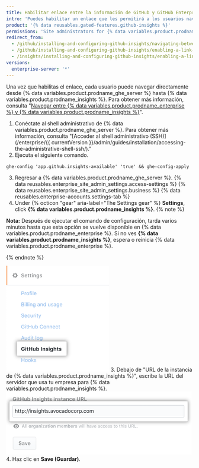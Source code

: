 ```yaml
---
title: Habilitar enlace entre la información de GitHub y GitHub Enterprise
intro: 'Puedes habilitar un enlace que les permitirá a los usuarios navegar desde {% data variables.product.prodname_ghe_server %} hasta {{  site.data.variables.product.prodname_insights }}.'
product: '{% data reusables.gated-features.github-insights %}'
permissions: 'Site administrators for {% data variables.product.prodname_ghe_server %} can enable a link between {% data variables.product.prodname_ghe_server %} and {% data variables.product.prodname_insights %}.'
redirect_from:
  - /github/installing-and-configuring-github-insights/navigating-between-github-insights-and-github-enterprise
  - /github/installing-and-configuring-github-insights/enabling-a-link-between-github-insights-and-github-enterprise
  - /insights/installing-and-configuring-github-insights/enabling-a-link-between-github-insights-and-github-enterprise
versions:
  enterprise-server: '*'
---
```

Una vez que habilitas el enlace, cada usuario puede navegar directamente desde {% data variables.product.prodname_ghe_server %} hasta {% data variables.product.prodname_insights %}. Para obtener más información, consulta "[Navegar entre {% data variables.product.prodname_enterprise %} y {% data variables.product.prodname_insights %}](/insights/exploring-your-usage-of-github-enterprise/navigating-between-github-enterprise-and-github-insights)".

1. Conéctate al shell administrativo de {% data variables.product.prodname_ghe_server %}. Para obtener más información, consulta "[Acceder al shell administrativo (SSH)](/enterprise/{{ currentVersion }}/admin/guides/installation/accessing-the-administrative-shell-ssh/)."
2. Ejecuta el siguiente comando.
  ```
  ghe-config 'app.github.insights-available' 'true' && ghe-config-apply
  ```
3. Regresar a {% data variables.product.prodname_ghe_server %}.
{% data reusables.enterprise_site_admin_settings.access-settings %}
{% data reusables.enterprise_site_admin_settings.business %}
{% data reusables.enterprise-accounts.settings-tab %}
7. Under
{% octicon "gear" aria-label="The Settings gear" %} **Settings**, click **{% data variables.product.prodname_insights %}**.
  {% note %}

  **Nota:** Después de ejecutar el comando de configuración, tarda varios minutos hasta que esta opción se vuelve disponible en {% data variables.product.prodname_enterprise %}. Si no ves **{% data variables.product.prodname_insights %}**, espera o reinicia {% data variables.product.prodname_enterprise %}.

  {% endnote %}

  ![Pestaña {% data variables.product.prodname_insights %}](/assets/images/help/business-accounts/github-insights-tab.png)
3. Debajo de "URL de la instancia de {% data variables.product.prodname_insights %}", escribe la URL del servidor que usa tu empresa para {% data variables.product.prodname_insights %}. ![URL de la instancia de {% data variables.product.prodname_insights %}](/assets/images/help/business-accounts/insights-instance-url.png)
4. Haz clic en **Save (Guardar)**.
